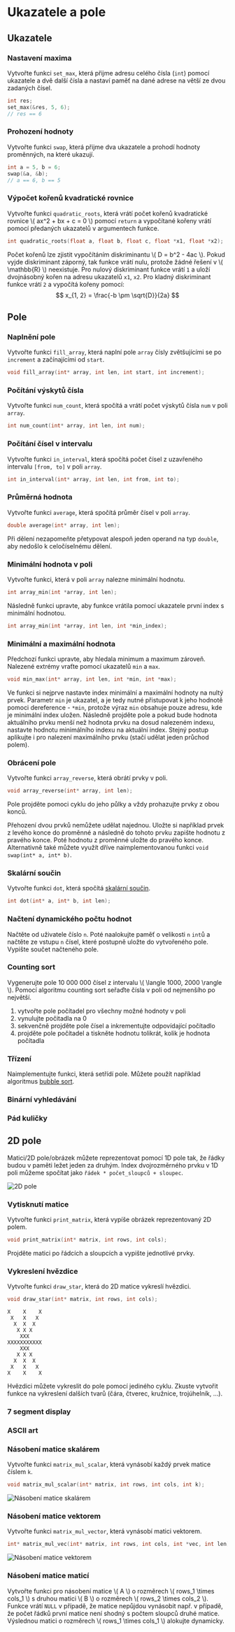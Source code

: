 # Ukazatele a pole
## Ukazatele
### Nastavení maxima
Vytvořte funkci `set_max`, která přijme adresu celého čísla (`int`) pomocí ukazatele a dvě další
čísla a nastaví paměť na dané adrese na větší ze dvou zadaných čísel.
```c
int res;
set_max(&res, 5, 6);
// res == 6
```

### Prohození hodnoty
Vytvořte funkci `swap`, která přijme dva ukazatele a prohodí hodnoty proměnných, na které ukazují.
```c
int a = 5, b = 6;
swap(&a, &b);
// a == 6, b == 5
```

### Výpočet kořenů kvadratické rovnice
Vytvořte funkci `quadratic_roots`, která vrátí počet kořenů kvadratické rovnice \\( ax^2 + bx + c = 0 \\) pomocí `return` a vypočítané kořeny vrátí pomocí předaných ukazatelů v argumentech funkce.

```c
int quadratic_roots(float a, float b, float c, float *x1, float *x2);
```

Počet kořenů lze zjistit vypočítáním diskriminantu \\( D = b^2 - 4ac \\).
Pokud vyjde diskriminant záporný, tak funkce vrátí nulu, protože žádné řešení v \\( \\mathbb{R} \\) neexistuje.
Pro nulový diskriminant funkce vrátí `1` a uloží dvojnásobný kořen na adresu ukazatelů `x1`, `x2`.
Pro kladný diskriminant funkce vrátí `2` a vypočítá kořeny pomocí:
$$ x_{1, 2} = \frac{-b \pm \sqrt{D}}{2a} $$

<upr-parabola></upr-parabola>

## Pole

### Naplnění pole
Vytvořte funkci `fill_array`, která naplní pole `array` čísly zvětšujícími se po `increment` a
začínajícími od `start`. 
```c
void fill_array(int* array, int len, int start, int increment);
```

<upr-array-fill></upr-array-fill>

### Počítání výskytů čísla
Vytvořte funkci `num_count`, která spočítá a vrátí počet výskytů čísla `num` v poli `array`.
```c
int num_count(int* array, int len, int num);
```

<upr-array-interval array="[10, 2, 4, 3, 4, 8, 9, 4]" from="4" to="4"></upr-array-interval>


### Počítání čísel v intervalu
Vytvořte funkci `in_interval`, která spočítá počet čísel z uzavřeného intervalu `[from, to]` v poli
 `array`.
```c
int in_interval(int* array, int len, int from, int to);
```

<upr-array-interval array="[10, 2, 4, 3, 4, 8, 9, 4]" from="2" to="5"></upr-array-interval>

### Průměrná hodnota
Vytvořte funkci `average`, která spočítá průměr čísel v poli `array`.
```c
double average(int* array, int len);
```
Při dělení nezapomeňte přetypovat alespoň jeden operand na typ `double`, aby nedošlo k
celočíselnému dělení.

### Minimální hodnota v poli
Vytvořte funkci, která v poli `array` nalezne minimální hodnotu.

```c
int array_min(int *array, int len);
```

<upr-array-min array="[3, 5, 2, 8, 7, 1, 3]"></upr-array-min>

Následně funkci upravte, aby funkce vrátila pomocí ukazatele první index s minimální hodnotou.
```c
int array_min(int *array, int len, int *min_index);
```


### Minimální a maximální hodnota
Předchozí funkci upravte, aby hledala minimum a maximum zároveň.
Nalezené extrémy vraťte pomocí ukazatelů `min` a `max`.

```c
void min_max(int* array, int len, int *min, int *max);
```
Ve funkci si nejprve nastavte index minimální a maximální hodnoty na nultý prvek.
Parametr `min` je ukazatel, a je tedy nutné přistupovat k jeho hodnotě pomoci dereference - `*min`,
protože výraz `min` obsahuje pouze adresu, kde je minimální index uložen. Následně projděte
pole a pokud bude hodnota aktuálního prvku menší než hodnota prvku na dosud nalezeném indexu,
nastavte hodnotu minimálního indexu na aktuální index. Stejný postup aplikujte i pro nalezení
maximálního prvku (stačí udělat jeden průchod polem).

### Obrácení pole
Vytvořte funkci `array_reverse`, která obrátí prvky v poli.
```c
void array_reverse(int* array, int len);
```
Pole projděte pomoci cyklu do jeho půlky a vždy prohazujte prvky z obou konců.

<upr-array-reverse array="[10, 20, 30, 40, 50, 60]"></upr-array-reverse>

Přehození dvou prvků nemůžete udělat najednou. Uložte si například prvek z levého konce do proměnné
a následně do tohoto prvku zapište hodnotu z pravého konce. Poté hodnotu z proměnné uložte do pravého
konce. Alternativně také můžete využít dříve naimplementovanou funkci `void swap(int* a, int* b)`.

### Skalární součin
Vytvořte funkci `dot`, která spočítá
[skalární součin](https://cs.wikipedia.org/wiki/Skal%C3%A1rn%C3%AD_sou%C4%8Din).
```c
int dot(int* a, int* b, int len);
```

### Načtení dynamického počtu hodnot
Načtěte od uživatele číslo `n`. Poté naalokujte paměť o velikosti `n` `int`ů a 
načtěte ze vstupu `n` čísel, které postupně uložte do vytvořeného pole. Vypište součet načteného
pole.

### Counting sort
Vygenerujte pole 10 000 000 čísel z intervalu \\( \langle 1000, 2000 \rangle \\).
Pomocí algoritmu counting sort seřaďte čísla v poli od nejmenšího po největší.

1. vytvořte pole počítadel pro všechny možné hodnoty v poli
2. vynulujte počitadla na 0
3. sekvenčně projděte pole čísel a inkrementujte odpovídající počítadlo
4. projděte pole počítadel a tiskněte hodnotu tolikrát, kolik je hodnota počítadla

<upr-counting-sort></upr-counting-sort>


### Třízení
Naimplementujte funkci, která setřídí pole. Můžete použít například algoritmus
[bubble sort](https://en.wikipedia.org/wiki/Bubble_sort).


### Binární vyhledávání

### Pád kuličky


## 2D pole
Matici/2D pole/obrázek můžete reprezentovat pomocí 1D pole tak, že řádky budou v paměti ležet jeden
za druhým. Index dvojrozměrného prvku v 1D poli můžeme spočítat jako `řádek * počet_sloupců + sloupec`.

![2D pole](../static/img/2d_array.svg)

### Vytisknutí matice
Vytvořte funkci `print_matrix`, která vypíše obrázek reprezentovaný 2D polem.
```c
void print_matrix(int* matrix, int rows, int cols);
```
Projděte matici po řádcích a sloupcích a vypište jednotlivé prvky.

### Vykreslení hvězdice
Vytvořte funkci `draw_star`, která do 2D matice vykreslí hvězdici.
```c
void draw_star(int* matrix, int rows, int cols);
```
```
X    X    X
 X   X   X 
  X  X  X  
   X X X   
    XXX    
XXXXXXXXXXX
    XXX    
   X X X   
  X  X  X  
 X   X   X 
X    X    X
```

Hvězdici můžete vykreslit do pole pomocí jediného cyklu.
Zkuste vytvořit funkce na vykreslení dalších tvarů (čára, čtverec, kružnice, trojúhelník, ...).

### 7 segment display


### ASCII art

### Násobení matice skalárem
Vytvořte funkci `matrix_mul_scalar`, která vynásobí každý prvek matice číslem `k`. 
```c
void matrix_mul_scalar(int* matrix, int rows, int cols, int k);
```

![Násobení matice skalárem](../static/img/matrix_scalar.svg)

### Násobení matice vektorem
Vytvořte funkci `matrix_mul_vector`, která vynásobí matici vektorem.
```c
int* matrix_mul_vec(int* matrix, int rows, int cols, int *vec, int len);
```

![Násobení matice vektorem](../static/img/matrix_vector.svg)

<upr-matrix-mul a="[[1, 2, 3], [4, 5, 6], [7, 8, 9]]" b="[[10], [20], [30]]"></upr-matrix-mul>

### Násobení matice maticí

Vytvořte funkci pro násobení matice \\( A \\) o rozměrech \\( rows_1 \\times cols_1 \\) s druhou matici \\( B \\) o rozměrech \\( rows_2 \\times cols_2 \\).
Funkce vrátí `NULL` v případě, že matice nepůjdou vynásobit např. v případě, že počet řádků první matice není shodný s počtem sloupců druhé matice.
Výslednou matici o rozměrech \\( rows_1 \\times cols_1 \\) alokujte dynamicky.

<upr-container>
  <upr-matrix-mul a="[[1, 2, 3], [4, 5, 6]]" b="[[10, 20], [30, 40], [50, 60]]"></upr-matrix-mul>
  <!--
  <upr-arrow dst="table" dst-anchor="south" src-anchor="north">a</upr-arrow>
  <upr-arrow dst="table:nth-of-type(2)" dst-anchor="south" src-anchor="north">b</upr-arrow>
  <upr-arrow dst="table:nth-of-type(3)" dst-anchor="south" src-anchor="north">result</upr-arrow>
  -->
</upr-container>
